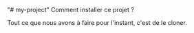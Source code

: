 "# my-project"
Comment installer ce projet ?

Tout ce que nous avons à faire pour l'instant, c'est de le cloner.
